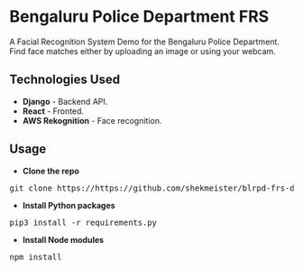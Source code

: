 # Bengaluru Police Department FRS
A Facial Recognition System Demo for the Bengaluru Police Department. Find face matches either by uploading an image or using your webcam.

## Technologies Used
- **Django** - Backend API.
- **React** - Fronted.
- **AWS Rekognition** - Face recognition.

## Usage
- **Clone the repo**
<pre>git clone https://https://github.com/shekmeister/blrpd-frs-demo</pre>

- **Install Python packages**
<pre>pip3 install -r requirements.py</pre>

- **Install Node modules**
<pre>npm install</pre>

